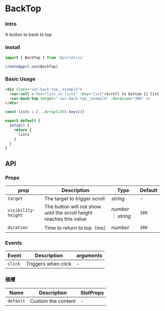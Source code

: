 # BackTop

### Intro

A button to back to top

### Install

```js
import { BackTop } from '@varlet/ui'

createApp().use(BackTop)
```

### Basic Usage

```html
<div class="var-back-top__example">
  <var-cell v-for="list in lists" :key="list">Scroll to bottom {{ list }}</var-cell>
  <var-back-top target=".var-back-top__example" :duration="300" />
</div>
```
```javascript
const lists = [...Array(100).keys()]

export default {
  setup() {
    return {
      lists
    }
  }
}
```

## API

### Props

| prop | Description | Type | Default |
| ----- | -------------- | -------- | ---------- |
| `target` | The target to trigger scroll	| _string_ | - |
| `visibility-height` | The button will not show until the scroll height reaches this value | _number_ ｜ _string_ | `200` |
| `duration` | Time to return to top（ms） | _number_ | `300` |

### Events

| Event | Description | arguments |
| ----- | -------------- | -------- |
| `click` | Triggers when click | - |

### 插槽

| Name | Description | SlotProps |
| ----- | -------------- | -------- |
| `default` | Custom the content | - |

